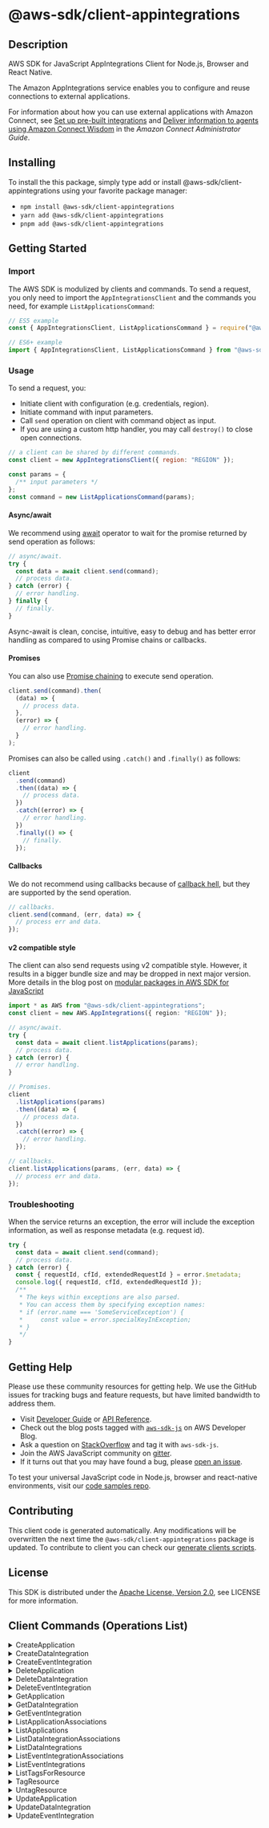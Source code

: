 <!-- generated file, do not edit directly -->

# @aws-sdk/client-appintegrations

## Description

AWS SDK for JavaScript AppIntegrations Client for Node.js, Browser and React Native.

<p>The Amazon AppIntegrations service enables you to configure and reuse connections to external
applications.</p>
<p>For information about how you can use external applications with Amazon Connect, see
<a href="https://docs.aws.amazon.com/connect/latest/adminguide/crm.html">Set up pre-built
integrations</a> and <a href="https://docs.aws.amazon.com/connect/latest/adminguide/amazon-connect-wisdom.html">Deliver information to agents
using Amazon Connect Wisdom</a> in the <i>Amazon Connect Administrator
Guide</i>.</p>

## Installing

To install the this package, simply type add or install @aws-sdk/client-appintegrations
using your favorite package manager:

- `npm install @aws-sdk/client-appintegrations`
- `yarn add @aws-sdk/client-appintegrations`
- `pnpm add @aws-sdk/client-appintegrations`

## Getting Started

### Import

The AWS SDK is modulized by clients and commands.
To send a request, you only need to import the `AppIntegrationsClient` and
the commands you need, for example `ListApplicationsCommand`:

```js
// ES5 example
const { AppIntegrationsClient, ListApplicationsCommand } = require("@aws-sdk/client-appintegrations");
```

```ts
// ES6+ example
import { AppIntegrationsClient, ListApplicationsCommand } from "@aws-sdk/client-appintegrations";
```

### Usage

To send a request, you:

- Initiate client with configuration (e.g. credentials, region).
- Initiate command with input parameters.
- Call `send` operation on client with command object as input.
- If you are using a custom http handler, you may call `destroy()` to close open connections.

```js
// a client can be shared by different commands.
const client = new AppIntegrationsClient({ region: "REGION" });

const params = {
  /** input parameters */
};
const command = new ListApplicationsCommand(params);
```

#### Async/await

We recommend using [await](https://developer.mozilla.org/en-US/docs/Web/JavaScript/Reference/Operators/await)
operator to wait for the promise returned by send operation as follows:

```js
// async/await.
try {
  const data = await client.send(command);
  // process data.
} catch (error) {
  // error handling.
} finally {
  // finally.
}
```

Async-await is clean, concise, intuitive, easy to debug and has better error handling
as compared to using Promise chains or callbacks.

#### Promises

You can also use [Promise chaining](https://developer.mozilla.org/en-US/docs/Web/JavaScript/Guide/Using_promises#chaining)
to execute send operation.

```js
client.send(command).then(
  (data) => {
    // process data.
  },
  (error) => {
    // error handling.
  }
);
```

Promises can also be called using `.catch()` and `.finally()` as follows:

```js
client
  .send(command)
  .then((data) => {
    // process data.
  })
  .catch((error) => {
    // error handling.
  })
  .finally(() => {
    // finally.
  });
```

#### Callbacks

We do not recommend using callbacks because of [callback hell](http://callbackhell.com/),
but they are supported by the send operation.

```js
// callbacks.
client.send(command, (err, data) => {
  // process err and data.
});
```

#### v2 compatible style

The client can also send requests using v2 compatible style.
However, it results in a bigger bundle size and may be dropped in next major version. More details in the blog post
on [modular packages in AWS SDK for JavaScript](https://aws.amazon.com/blogs/developer/modular-packages-in-aws-sdk-for-javascript/)

```ts
import * as AWS from "@aws-sdk/client-appintegrations";
const client = new AWS.AppIntegrations({ region: "REGION" });

// async/await.
try {
  const data = await client.listApplications(params);
  // process data.
} catch (error) {
  // error handling.
}

// Promises.
client
  .listApplications(params)
  .then((data) => {
    // process data.
  })
  .catch((error) => {
    // error handling.
  });

// callbacks.
client.listApplications(params, (err, data) => {
  // process err and data.
});
```

### Troubleshooting

When the service returns an exception, the error will include the exception information,
as well as response metadata (e.g. request id).

```js
try {
  const data = await client.send(command);
  // process data.
} catch (error) {
  const { requestId, cfId, extendedRequestId } = error.$metadata;
  console.log({ requestId, cfId, extendedRequestId });
  /**
   * The keys within exceptions are also parsed.
   * You can access them by specifying exception names:
   * if (error.name === 'SomeServiceException') {
   *     const value = error.specialKeyInException;
   * }
   */
}
```

## Getting Help

Please use these community resources for getting help.
We use the GitHub issues for tracking bugs and feature requests, but have limited bandwidth to address them.

- Visit [Developer Guide](https://docs.aws.amazon.com/sdk-for-javascript/v3/developer-guide/welcome.html)
  or [API Reference](https://docs.aws.amazon.com/AWSJavaScriptSDK/v3/latest/index.html).
- Check out the blog posts tagged with [`aws-sdk-js`](https://aws.amazon.com/blogs/developer/tag/aws-sdk-js/)
  on AWS Developer Blog.
- Ask a question on [StackOverflow](https://stackoverflow.com/questions/tagged/aws-sdk-js) and tag it with `aws-sdk-js`.
- Join the AWS JavaScript community on [gitter](https://gitter.im/aws/aws-sdk-js-v3).
- If it turns out that you may have found a bug, please [open an issue](https://github.com/aws/aws-sdk-js-v3/issues/new/choose).

To test your universal JavaScript code in Node.js, browser and react-native environments,
visit our [code samples repo](https://github.com/aws-samples/aws-sdk-js-tests).

## Contributing

This client code is generated automatically. Any modifications will be overwritten the next time the `@aws-sdk/client-appintegrations` package is updated.
To contribute to client you can check our [generate clients scripts](https://github.com/aws/aws-sdk-js-v3/tree/main/scripts/generate-clients).

## License

This SDK is distributed under the
[Apache License, Version 2.0](http://www.apache.org/licenses/LICENSE-2.0),
see LICENSE for more information.

## Client Commands (Operations List)

<details>
<summary>
CreateApplication
</summary>

[Command API Reference](https://docs.aws.amazon.com/AWSJavaScriptSDK/v3/latest/client/appintegrations/command/CreateApplicationCommand/) / [Input](https://docs.aws.amazon.com/AWSJavaScriptSDK/v3/latest/Package/-aws-sdk-client-appintegrations/Interface/CreateApplicationCommandInput/) / [Output](https://docs.aws.amazon.com/AWSJavaScriptSDK/v3/latest/Package/-aws-sdk-client-appintegrations/Interface/CreateApplicationCommandOutput/)

</details>
<details>
<summary>
CreateDataIntegration
</summary>

[Command API Reference](https://docs.aws.amazon.com/AWSJavaScriptSDK/v3/latest/client/appintegrations/command/CreateDataIntegrationCommand/) / [Input](https://docs.aws.amazon.com/AWSJavaScriptSDK/v3/latest/Package/-aws-sdk-client-appintegrations/Interface/CreateDataIntegrationCommandInput/) / [Output](https://docs.aws.amazon.com/AWSJavaScriptSDK/v3/latest/Package/-aws-sdk-client-appintegrations/Interface/CreateDataIntegrationCommandOutput/)

</details>
<details>
<summary>
CreateEventIntegration
</summary>

[Command API Reference](https://docs.aws.amazon.com/AWSJavaScriptSDK/v3/latest/client/appintegrations/command/CreateEventIntegrationCommand/) / [Input](https://docs.aws.amazon.com/AWSJavaScriptSDK/v3/latest/Package/-aws-sdk-client-appintegrations/Interface/CreateEventIntegrationCommandInput/) / [Output](https://docs.aws.amazon.com/AWSJavaScriptSDK/v3/latest/Package/-aws-sdk-client-appintegrations/Interface/CreateEventIntegrationCommandOutput/)

</details>
<details>
<summary>
DeleteApplication
</summary>

[Command API Reference](https://docs.aws.amazon.com/AWSJavaScriptSDK/v3/latest/client/appintegrations/command/DeleteApplicationCommand/) / [Input](https://docs.aws.amazon.com/AWSJavaScriptSDK/v3/latest/Package/-aws-sdk-client-appintegrations/Interface/DeleteApplicationCommandInput/) / [Output](https://docs.aws.amazon.com/AWSJavaScriptSDK/v3/latest/Package/-aws-sdk-client-appintegrations/Interface/DeleteApplicationCommandOutput/)

</details>
<details>
<summary>
DeleteDataIntegration
</summary>

[Command API Reference](https://docs.aws.amazon.com/AWSJavaScriptSDK/v3/latest/client/appintegrations/command/DeleteDataIntegrationCommand/) / [Input](https://docs.aws.amazon.com/AWSJavaScriptSDK/v3/latest/Package/-aws-sdk-client-appintegrations/Interface/DeleteDataIntegrationCommandInput/) / [Output](https://docs.aws.amazon.com/AWSJavaScriptSDK/v3/latest/Package/-aws-sdk-client-appintegrations/Interface/DeleteDataIntegrationCommandOutput/)

</details>
<details>
<summary>
DeleteEventIntegration
</summary>

[Command API Reference](https://docs.aws.amazon.com/AWSJavaScriptSDK/v3/latest/client/appintegrations/command/DeleteEventIntegrationCommand/) / [Input](https://docs.aws.amazon.com/AWSJavaScriptSDK/v3/latest/Package/-aws-sdk-client-appintegrations/Interface/DeleteEventIntegrationCommandInput/) / [Output](https://docs.aws.amazon.com/AWSJavaScriptSDK/v3/latest/Package/-aws-sdk-client-appintegrations/Interface/DeleteEventIntegrationCommandOutput/)

</details>
<details>
<summary>
GetApplication
</summary>

[Command API Reference](https://docs.aws.amazon.com/AWSJavaScriptSDK/v3/latest/client/appintegrations/command/GetApplicationCommand/) / [Input](https://docs.aws.amazon.com/AWSJavaScriptSDK/v3/latest/Package/-aws-sdk-client-appintegrations/Interface/GetApplicationCommandInput/) / [Output](https://docs.aws.amazon.com/AWSJavaScriptSDK/v3/latest/Package/-aws-sdk-client-appintegrations/Interface/GetApplicationCommandOutput/)

</details>
<details>
<summary>
GetDataIntegration
</summary>

[Command API Reference](https://docs.aws.amazon.com/AWSJavaScriptSDK/v3/latest/client/appintegrations/command/GetDataIntegrationCommand/) / [Input](https://docs.aws.amazon.com/AWSJavaScriptSDK/v3/latest/Package/-aws-sdk-client-appintegrations/Interface/GetDataIntegrationCommandInput/) / [Output](https://docs.aws.amazon.com/AWSJavaScriptSDK/v3/latest/Package/-aws-sdk-client-appintegrations/Interface/GetDataIntegrationCommandOutput/)

</details>
<details>
<summary>
GetEventIntegration
</summary>

[Command API Reference](https://docs.aws.amazon.com/AWSJavaScriptSDK/v3/latest/client/appintegrations/command/GetEventIntegrationCommand/) / [Input](https://docs.aws.amazon.com/AWSJavaScriptSDK/v3/latest/Package/-aws-sdk-client-appintegrations/Interface/GetEventIntegrationCommandInput/) / [Output](https://docs.aws.amazon.com/AWSJavaScriptSDK/v3/latest/Package/-aws-sdk-client-appintegrations/Interface/GetEventIntegrationCommandOutput/)

</details>
<details>
<summary>
ListApplicationAssociations
</summary>

[Command API Reference](https://docs.aws.amazon.com/AWSJavaScriptSDK/v3/latest/client/appintegrations/command/ListApplicationAssociationsCommand/) / [Input](https://docs.aws.amazon.com/AWSJavaScriptSDK/v3/latest/Package/-aws-sdk-client-appintegrations/Interface/ListApplicationAssociationsCommandInput/) / [Output](https://docs.aws.amazon.com/AWSJavaScriptSDK/v3/latest/Package/-aws-sdk-client-appintegrations/Interface/ListApplicationAssociationsCommandOutput/)

</details>
<details>
<summary>
ListApplications
</summary>

[Command API Reference](https://docs.aws.amazon.com/AWSJavaScriptSDK/v3/latest/client/appintegrations/command/ListApplicationsCommand/) / [Input](https://docs.aws.amazon.com/AWSJavaScriptSDK/v3/latest/Package/-aws-sdk-client-appintegrations/Interface/ListApplicationsCommandInput/) / [Output](https://docs.aws.amazon.com/AWSJavaScriptSDK/v3/latest/Package/-aws-sdk-client-appintegrations/Interface/ListApplicationsCommandOutput/)

</details>
<details>
<summary>
ListDataIntegrationAssociations
</summary>

[Command API Reference](https://docs.aws.amazon.com/AWSJavaScriptSDK/v3/latest/client/appintegrations/command/ListDataIntegrationAssociationsCommand/) / [Input](https://docs.aws.amazon.com/AWSJavaScriptSDK/v3/latest/Package/-aws-sdk-client-appintegrations/Interface/ListDataIntegrationAssociationsCommandInput/) / [Output](https://docs.aws.amazon.com/AWSJavaScriptSDK/v3/latest/Package/-aws-sdk-client-appintegrations/Interface/ListDataIntegrationAssociationsCommandOutput/)

</details>
<details>
<summary>
ListDataIntegrations
</summary>

[Command API Reference](https://docs.aws.amazon.com/AWSJavaScriptSDK/v3/latest/client/appintegrations/command/ListDataIntegrationsCommand/) / [Input](https://docs.aws.amazon.com/AWSJavaScriptSDK/v3/latest/Package/-aws-sdk-client-appintegrations/Interface/ListDataIntegrationsCommandInput/) / [Output](https://docs.aws.amazon.com/AWSJavaScriptSDK/v3/latest/Package/-aws-sdk-client-appintegrations/Interface/ListDataIntegrationsCommandOutput/)

</details>
<details>
<summary>
ListEventIntegrationAssociations
</summary>

[Command API Reference](https://docs.aws.amazon.com/AWSJavaScriptSDK/v3/latest/client/appintegrations/command/ListEventIntegrationAssociationsCommand/) / [Input](https://docs.aws.amazon.com/AWSJavaScriptSDK/v3/latest/Package/-aws-sdk-client-appintegrations/Interface/ListEventIntegrationAssociationsCommandInput/) / [Output](https://docs.aws.amazon.com/AWSJavaScriptSDK/v3/latest/Package/-aws-sdk-client-appintegrations/Interface/ListEventIntegrationAssociationsCommandOutput/)

</details>
<details>
<summary>
ListEventIntegrations
</summary>

[Command API Reference](https://docs.aws.amazon.com/AWSJavaScriptSDK/v3/latest/client/appintegrations/command/ListEventIntegrationsCommand/) / [Input](https://docs.aws.amazon.com/AWSJavaScriptSDK/v3/latest/Package/-aws-sdk-client-appintegrations/Interface/ListEventIntegrationsCommandInput/) / [Output](https://docs.aws.amazon.com/AWSJavaScriptSDK/v3/latest/Package/-aws-sdk-client-appintegrations/Interface/ListEventIntegrationsCommandOutput/)

</details>
<details>
<summary>
ListTagsForResource
</summary>

[Command API Reference](https://docs.aws.amazon.com/AWSJavaScriptSDK/v3/latest/client/appintegrations/command/ListTagsForResourceCommand/) / [Input](https://docs.aws.amazon.com/AWSJavaScriptSDK/v3/latest/Package/-aws-sdk-client-appintegrations/Interface/ListTagsForResourceCommandInput/) / [Output](https://docs.aws.amazon.com/AWSJavaScriptSDK/v3/latest/Package/-aws-sdk-client-appintegrations/Interface/ListTagsForResourceCommandOutput/)

</details>
<details>
<summary>
TagResource
</summary>

[Command API Reference](https://docs.aws.amazon.com/AWSJavaScriptSDK/v3/latest/client/appintegrations/command/TagResourceCommand/) / [Input](https://docs.aws.amazon.com/AWSJavaScriptSDK/v3/latest/Package/-aws-sdk-client-appintegrations/Interface/TagResourceCommandInput/) / [Output](https://docs.aws.amazon.com/AWSJavaScriptSDK/v3/latest/Package/-aws-sdk-client-appintegrations/Interface/TagResourceCommandOutput/)

</details>
<details>
<summary>
UntagResource
</summary>

[Command API Reference](https://docs.aws.amazon.com/AWSJavaScriptSDK/v3/latest/client/appintegrations/command/UntagResourceCommand/) / [Input](https://docs.aws.amazon.com/AWSJavaScriptSDK/v3/latest/Package/-aws-sdk-client-appintegrations/Interface/UntagResourceCommandInput/) / [Output](https://docs.aws.amazon.com/AWSJavaScriptSDK/v3/latest/Package/-aws-sdk-client-appintegrations/Interface/UntagResourceCommandOutput/)

</details>
<details>
<summary>
UpdateApplication
</summary>

[Command API Reference](https://docs.aws.amazon.com/AWSJavaScriptSDK/v3/latest/client/appintegrations/command/UpdateApplicationCommand/) / [Input](https://docs.aws.amazon.com/AWSJavaScriptSDK/v3/latest/Package/-aws-sdk-client-appintegrations/Interface/UpdateApplicationCommandInput/) / [Output](https://docs.aws.amazon.com/AWSJavaScriptSDK/v3/latest/Package/-aws-sdk-client-appintegrations/Interface/UpdateApplicationCommandOutput/)

</details>
<details>
<summary>
UpdateDataIntegration
</summary>

[Command API Reference](https://docs.aws.amazon.com/AWSJavaScriptSDK/v3/latest/client/appintegrations/command/UpdateDataIntegrationCommand/) / [Input](https://docs.aws.amazon.com/AWSJavaScriptSDK/v3/latest/Package/-aws-sdk-client-appintegrations/Interface/UpdateDataIntegrationCommandInput/) / [Output](https://docs.aws.amazon.com/AWSJavaScriptSDK/v3/latest/Package/-aws-sdk-client-appintegrations/Interface/UpdateDataIntegrationCommandOutput/)

</details>
<details>
<summary>
UpdateEventIntegration
</summary>

[Command API Reference](https://docs.aws.amazon.com/AWSJavaScriptSDK/v3/latest/client/appintegrations/command/UpdateEventIntegrationCommand/) / [Input](https://docs.aws.amazon.com/AWSJavaScriptSDK/v3/latest/Package/-aws-sdk-client-appintegrations/Interface/UpdateEventIntegrationCommandInput/) / [Output](https://docs.aws.amazon.com/AWSJavaScriptSDK/v3/latest/Package/-aws-sdk-client-appintegrations/Interface/UpdateEventIntegrationCommandOutput/)

</details>
